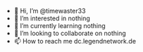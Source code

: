 - 👋 Hi, I’m @timewaster33
- 👀 I’m interested in nothing
- 🌱 I’m currently learning nothing
- 💞️ I’m looking to collaborate on nothing
- 📫 How to reach me dc.legendnetwork.de
